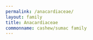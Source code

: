 ```yaml
---
permalink: /anacardiaceae/
layout: family
title: Anacardiaceae
commonname: cashew/sumac family
---
```

